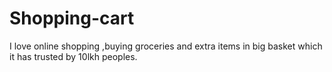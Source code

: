 # Shopping-cart
I love online shopping ,buying groceries and extra items in big basket which it has trusted by 10lkh peoples. 
